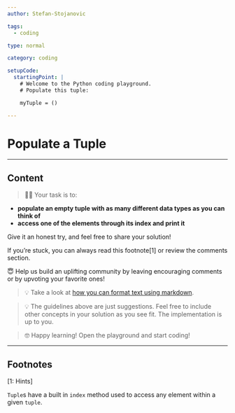 ```yaml
---
author: Stefan-Stojanovic

tags:
  - coding

type: normal

category: coding

setupCode:
  startingPoint: |
    # Welcome to the Python coding playground. 
    # Populate this tuple:

    myTuple = ()  

---
```


# Populate a Tuple

---

## Content

> 👩‍💻 Your task is to:
- **populate an empty tuple with as many different data types as you can think of**
- **access one of the elements through its index and print it**

Give it an honest try, and feel free to share your solution!

If you’re stuck, you can always read this footnote[1] or review the comments section.

😇 Help us build an uplifting community by leaving encouraging comments or by upvoting your favorite ones!

> 💡 Take a look at [how you can format text using markdown](https://www.enki.com/glossary/general/markdown-formatting).

> 💡 The guidelines above are just suggestions. Feel free to include other concepts in your solution as you see fit. The implementation is up to you.

> 🤓 Happy learning! Open the playground and start coding!


---

## Footnotes

[1: Hints]

`Tuple`s have a built in `index` method used to access any element within a given `tuple`.
